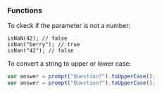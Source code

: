 ### Functions 
To ckeck if the parameter is not a number:
```
isNaN(42); // false
isNan("berry"); // true
isNan("42"); // false
```
To convert a string to upper or lower case:
```javascript
var answer = prompt("Question?").toUpperCase();
var answer = prompt("Question?").toUpperCase();
```
